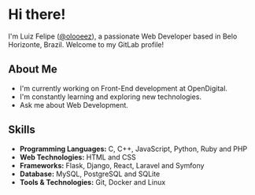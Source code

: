 # Hi there!

I'm Luiz Felipe ([@olooeez](https://gitlab.com/olooeez)), a passionate Web Developer based in Belo Horizonte, Brazil. Welcome to my GitLab profile!

## About Me

- I'm currently working on Front-End development at OpenDigital.
- I'm constantly learning and exploring new technologies.
- Ask me about Web Development.

## Skills

- **Programming Languages:** C, C++, JavaScript, Python, Ruby and PHP
- **Web Technologies:** HTML and CSS
- **Frameworks:** Flask, Django, React, Laravel and Symfony
- **Database:** MySQL, PostgreSQL and SQLite
- **Tools & Technologies:** Git, Docker and Linux